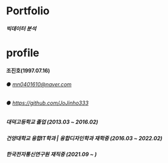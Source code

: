# Portfolio
##### 빅데이터 분석

# profile
#### 조진호(1997.07.16)
###### ● mn0401610@naver.com
###### ● https://github.com/JoJinho333
##### 대덕고등학교 졸업 (2013.03 ~ 2016.02)
##### 건양대학교 융합IT학과 | 융합디자인학과 재학중 (2016.03 ~ 2022.02)
##### 한국전자통신연구원 재직중 (2021.09 ~ )

